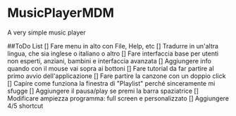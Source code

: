 # MusicPlayerMDM
A very simple music player

##ToDo List
[] Fare menu in alto con File, Help, etc
[] Tradurre in un'altra lingua, che sia inglese o italiano o altro
[] Fare interfaccia base per utenti non esperti, anziani, bambini e interfaccia avanzata
[] Aggiungere info quando con il mouse vai sopra ai bottoni 
[] Fare tutorial da far partire al primo avvio dell'applicazione
[] Fare partire la canzone con un doppio click 
[] Capire come funziona la finestra di "Playlist" perché sinceramente mi sfugge
[] Aggiungere il pausa/play se premi la barra spaziatrice
[] Modificare ampiezza programma: full screen e personalizzato
[] Aggiungere 4/5 shortcut
